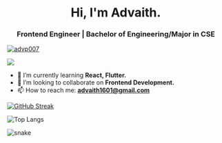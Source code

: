 <h1 align="center">Hi, I'm Advaith.</h1>

<h3 align="center"> Frontend Engineer | Bachelor of Engineering/Major in CSE </h3>

<p align="left"> 
<a href="https://twitter.com/advp007" target="blank"><img src="https://img.shields.io/twitter/follow/advp007?logo=twitter&style=for-the-badge" alt="advp007" /></a>&nbsp;
</p>
<p align="left"> 
<a href="https://www.linkedin.com/in/subin-sk-9b767219a/"><img src="https://img.shields.io/badge/-LinkedIn-0e76a8?style=plastic&logo=linkedIn"></a>
</p>

- 🌱 I’m currently learning **React, Flutter.**
- 👯 I’m looking to collaborate on **Frontend Development.**
- 📫 How to reach me: **advaith1601@gmail.com**

[![GitHub Streak](https://github-readme-streak-stats.herokuapp.com?user=advp7&theme=prussian&hide_border=true&border_radius=7)](https://git.io/streak-stats)

![Top Langs](https://github-readme-stats.vercel.app/api/top-langs/?username=advp7&hide_progress=true)

<p align="left">
  <img src="https://github.com/ishikkkkaaaa/ishikkkkaaaa/raw/output/github-contribution-grid-snake.svg" alt="snake"></center>
</p>

<!---
advp7/advp7 is a ✨ special ✨ repository because its `README.md` (this file) appears on your GitHub profile.
You can click the Preview link to take a look at your changes.
--->
